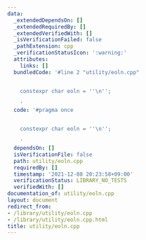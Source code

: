 ```yaml
---
data:
  _extendedDependsOn: []
  _extendedRequiredBy: []
  _extendedVerifiedWith: []
  _isVerificationFailed: false
  _pathExtension: cpp
  _verificationStatusIcon: ':warning:'
  attributes:
    links: []
  bundledCode: '#line 2 "utility/eoln.cpp"


    constexpr char eoln = ''\n'';

    '
  code: '#pragma once


    constexpr char eoln = ''\n'';

    '
  dependsOn: []
  isVerificationFile: false
  path: utility/eoln.cpp
  requiredBy: []
  timestamp: '2021-12-08 20:23:58+09:00'
  verificationStatus: LIBRARY_NO_TESTS
  verifiedWith: []
documentation_of: utility/eoln.cpp
layout: document
redirect_from:
- /library/utility/eoln.cpp
- /library/utility/eoln.cpp.html
title: utility/eoln.cpp
---
```

